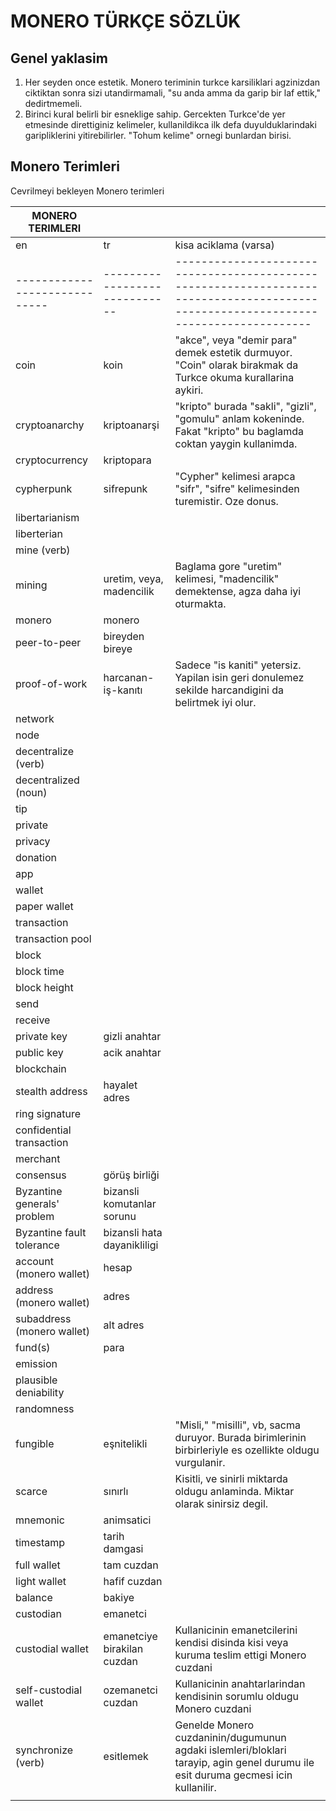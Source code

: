 # MONERO TÜRKÇE SÖZLÜK

## Genel yaklasim

1. Her seyden once estetik.  Monero teriminin turkce karsiliklari
   agzinizdan ciktiktan sonra sizi utandirmamali, "su anda amma da
   garip bir laf ettik," dedirtmemeli.
2. Birinci kural belirli bir esneklige sahip.  Gercekten Turkce'de yer
   etmesinde direttiginiz kelimeler, kullanildikca ilk defa
   duyulduklarindaki garipliklerini yitirebilirler.  "Tohum kelime"
   ornegi bunlardan birisi.

## Monero Terimleri

Cevrilmeyi bekleyen Monero terimleri

| MONERO TERIMLERI            |                             |                                                                                                                                   |
|-----------------------------|-----------------------------|-----------------------------------------------------------------------------------------------------------------------------------|
| en                          | tr                          | kisa aciklama (varsa)                                                                                                             |
|-----------------------------|-----------------------------|-----------------------------------------------------------------------------------------------------------------------------------|
| coin                        | koin                        | "akce", veya "demir para" demek estetik durmuyor.  "Coin" olarak birakmak da Turkce okuma kurallarina aykiri.                     |
| cryptoanarchy               | kriptoanarşi                | "kripto" burada "sakli", "gizli", "gomulu" anlam kokeninde.  Fakat "kripto" bu baglamda coktan yaygin kullanimda.                 |
| cryptocurrency              | kriptopara                  |                                                                                                                                   |
| cypherpunk                  | sifrepunk                   | "Cypher" kelimesi arapca "sifr", "sifre" kelimesinden turemistir.  Oze donus.                                                     |
| libertarianism              |                             |                                                                                                                                   |
| liberterian                 |                             |                                                                                                                                   |
| mine (verb)                 |                             |                                                                                                                                   |
| mining                      | uretim, veya, madencilik    | Baglama gore "uretim" kelimesi, "madencilik" demektense, agza daha iyi oturmakta.                                                 |
| monero                      | monero                      |                                                                                                                                   |
| peer-to-peer                | bireyden bireye             |                                                                                                                                   |
| proof-of-work               | harcanan-iş-kanıtı          | Sadece "is kaniti" yetersiz.  Yapilan isin geri donulemez sekilde harcandigini da belirtmek iyi olur.                             |
| network                     |                             |                                                                                                                                   |
| node                        |                             |                                                                                                                                   |
| decentralize (verb)         |                             |                                                                                                                                   |
| decentralized (noun)        |                             |                                                                                                                                   |
| tip                         |                             |                                                                                                                                   |
| private                     |                             |                                                                                                                                   |
| privacy                     |                             |                                                                                                                                   |
| donation                    |                             |                                                                                                                                   |
| app                         |                             |                                                                                                                                   |
| wallet                      |                             |                                                                                                                                   |
| paper wallet                |                             |                                                                                                                                   |
| transaction                 |                             |                                                                                                                                   |
| transaction pool            |                             |                                                                                                                                   |
| block                       |                             |                                                                                                                                   |
| block time                  |                             |                                                                                                                                   |
| block height                |                             |                                                                                                                                   |
| send                        |                             |                                                                                                                                   |
| receive                     |                             |                                                                                                                                   |
| private key                 | gizli anahtar               |                                                                                                                                   |
| public key                  | acik anahtar                |                                                                                                                                   |
| blockchain                  |                             |                                                                                                                                   |
| stealth address             | hayalet adres               |                                                                                                                                   |
| ring signature              |                             |                                                                                                                                   |
| confidential transaction    |                             |                                                                                                                                   |
| merchant                    |                             |                                                                                                                                   |
| consensus                   | görüş birliği               |                                                                                                                                   |
| Byzantine generals' problem | bizansli komutanlar sorunu  |                                                                                                                                   |
| Byzantine fault tolerance   | bizansli hata dayanikliligi |                                                                                                                                   |
| account (monero wallet)     | hesap                       |                                                                                                                                   |
| address (monero wallet)     | adres                       |                                                                                                                                   |
| subaddress (monero wallet)  | alt adres                   |                                                                                                                                   |
| fund(s)                     | para                        |                                                                                                                                   |
| emission                    |                             |                                                                                                                                   |
| plausible deniability       |                             |                                                                                                                                   |
| randomness                  |                             |                                                                                                                                   |
| fungible                    | eşnitelikli                 | "Misli," "misilli", vb, sacma duruyor.  Burada birimlerinin birbirleriyle es ozellikte oldugu vurgulanir.                         |
| scarce                      | sınırlı                     | Kisitli, ve sinirli miktarda oldugu anlaminda.  Miktar olarak sinirsiz degil.                                                     |
| mnemonic                    | animsatici                  |                                                                                                                                   |
| timestamp                   | tarih damgasi               |                                                                                                                                   |
| full wallet                 | tam cuzdan                  |                                                                                                                                   |
| light wallet                | hafif cuzdan                |                                                                                                                                   |
| balance                     | bakiye                      |                                                                                                                                   |
| custodian                   | emanetci                    |                                                                                                                                   |
| custodial wallet            | emanetciye birakilan cuzdan | Kullanicinin emanetcilerini kendisi disinda kisi veya kuruma teslim ettigi Monero cuzdani                                         |
| self-custodial wallet       | ozemanetci cuzdan           | Kullanicinin anahtarlarindan kendisinin sorumlu oldugu Monero cuzdani                                                             |
| synchronize (verb)          | esitlemek                   | Genelde Monero cuzdaninin/dugumunun agdaki islemleri/bloklari tarayip, agin genel durumu ile esit duruma gecmesi icin kullanilir. |
|                             |                             |                                                                                                                                   |


